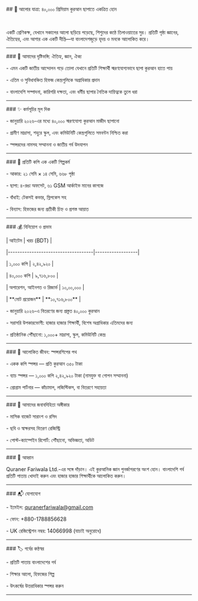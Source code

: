 \## 📜 আলোর যাত্রা: ৪০,০০০ প্রিমিয়াম কুরআন ছাপাতে একত্রিত হোন



&nbsp; 

একটি শ্রেণিকক্ষ, যেখানে সকালের আলো ছড়িয়ে পড়েছে, শিশুদের কণ্ঠে তিলাওয়াতের সুর। প্রতিটি পৃষ্ঠা জ্ঞানের, ঐতিহ্যের, এবং আশার এক একটি দীপ্তি—যা বাংলাদেশজুড়ে হৃদয় ও মনকে আলোকিত করে।



---



\### 🌙 আমাদের দৃষ্টিভঙ্গি: ঐতিহ্য, জ্ঞান, ঐক্য



\- এমন একটি জাতীয় আন্দোলন গড়ে তোলা যেখানে প্রতিটি শিক্ষার্থী স্মরণযোগ্যভাবে ছাপা কুরআন হাতে পায়  

\- এতিম ও সুবিধাবঞ্চিত হিফজ কেন্দ্রগুলিকে অগ্রাধিকার প্রদান  

\- বাংলাদেশি সম্পাদনা, কারিগরি দক্ষতা, এবং ধর্মীয় ছাপার নৈতিক দায়িত্বকে তুলে ধরা  



---



\### ✨ কর্মসূচির মূল দিক



\- জানুয়ারি ২০২৬-এর মধ্যে ৪০,০০০ স্মরণযোগ্য কুরআন মাজীদ ছাপানো  

\- গ্রামীণ মাদ্রাসা, শহুরে স্কুল, এবং কমিউনিটি কেন্দ্রগুলিতে সমবন্টন নিশ্চিত করা  

\- স্পন্সরদের নামসহ সম্মাননা ও জাতীয় গর্ব উদযাপন  



---



\### 🎨 প্রতিটি কপি এক একটি শিল্পকর্ম



\- আকার: ২১ সেমি × ১৪ সেমি, ৬৬৮ পৃষ্ঠা  

\- ছাপা: ৪-রঙা অফসেট, ৬১ GSM আর্কাইভ মানের কাগজে  

\- বাঁধাই: টেকসই কভার, স্লিপকেস সহ  

\- বিন্যাস: হিফজের জন্য প্রতীকী চিহ্ন ও প্রশস্ত আয়াত  



---



\### 💰 বিনিয়োগ ও প্রভাব



| আইটেম                              | খরচ (BDT)       |

|------------------------------------|------------------|

| ১,০০০ কপি                          | ২,৪২,৯২০         |

| ৪০,০০০ কপি                         | ৯,৭১৬,৮০০        |

| অপারেশন, আইনগত ও রিজার্ভ          | ১০,০০,০০০        |

| \*\*মোট প্রয়োজন\*\*                   | \*\*১০,৭১৬,৮০০\*\*   |



\- জানুয়ারি ২০২৬-এ বিতরণের জন্য প্রস্তুত ৪০,০০০ কুরআন  

\- সরাসরি উপকারভোগী: হাজার হাজার শিক্ষার্থী, বিশেষ অগ্রাধিকার এতিমদের জন্য  

\- প্রতিষ্ঠানিক পৌঁছানো: ১,০০০+ মাদ্রাসা, স্কুল, কমিউনিটি কেন্দ্র  



---



\### 🤝 আলোকিত জীবন: স্পন্সরশিপের পথ



\- একক কপি স্পন্সর — প্রতি কুরআন ৩৫০ টাকা  

\- ব্যাচ স্পন্সর — ১,০০০ কপি ২,৪২,৯২০ টাকা (নামযুক্ত বা গোপন সম্মাননা)  

\- প্রোগ্রাম পার্টনার — কাঁচামাল, লজিস্টিকস, বা বিতরণে সহায়তা  



---



\### 🧾 আমাদের জবাবদিহিতা অঙ্গীকার



\- মাসিক বাজেট সারাংশ ও রসিদ  

\- ছবি ও স্বাক্ষরসহ বিতরণ রেজিস্ট্রি  

\- পোস্ট-ক্যাম্পেইন রিপোর্ট: পৌঁছানো, অভিজ্ঞতা, অডিট  



---



\### 📣 আহ্বান



Quraner Fariwala Ltd.-এর সঙ্গে দাঁড়ান। এই কুরআনিক জ্ঞান পুনর্জাগরণের অংশ হোন। বাংলাদেশি গর্ব প্রতিটি পাতায় খোদাই করুন এবং হাজার হাজার শিক্ষার্থীকে আলোকিত করুন।



---



\### 📬 যোগাযোগ



\- ইমেইল: quranerfariwala@gmail.com  

\- ফোন: +880-1788856628  

\- UK রেজিস্ট্রেশন নম্বর: 14066998 (যাচাই অনুরোধে)



---



\### 🏷️ গর্বের কণ্ঠস্বর



\- প্রতিটি পাতায় বাংলাদেশের গর্ব  

\- শিক্ষার আলো, হিফজের শিল্প  

\- উৎকর্ষের উত্তরাধিকার স্পন্সর করুন  



---





